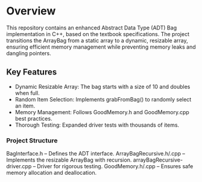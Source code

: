# Overview
This repository contains an enhanced Abstract Data Type (ADT) Bag implementation in C++, based on the textbook specifications. The project transitions the ArrayBag from a static array to a dynamic, resizable array, ensuring efficient memory management while preventing memory leaks and dangling pointers.

## Key Features
-  Dynamic Resizable Array: The bag starts with a size of 10 and doubles when full.
-  Random Item Selection: Implements grabFromBag() to randomly select an item.
-  Memory Management: Follows GoodMemory.h and GoodMemory.cpp best practices.
-  Thorough Testing: Expanded driver tests with thousands of items.

### Project Structure
BagInterface.h – Defines the ADT interface.
ArrayBagRecursive.h/.cpp – Implements the resizable ArrayBag with recursion.
arrayBagRecursive-driver.cpp – Driver for rigorous testing.
GoodMemory.h/.cpp – Ensures safe memory allocation and deallocation.
